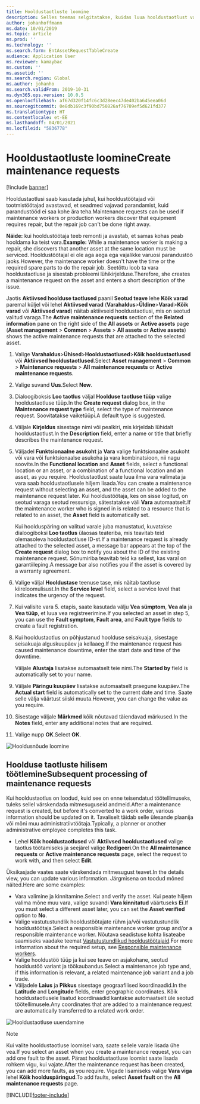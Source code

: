 ```yaml
---
title: Hooldustaotluste loomine
description: Selles teemas selgitatakse, kuidas luua hooldustaotlust varahalduses.
author: johanhoffmann
ms.date: 10/01/2019
ms.topic: article
ms.prod: ''
ms.technology: ''
ms.search.form: EntAssetRequestTableCreate
audience: Application User
ms.reviewer: kamaybac
ms.custom: ''
ms.assetid: ''
ms.search.region: Global
ms.author: johanho
ms.search.validFrom: 2019-10-31
ms.dyn365.ops.version: 10.0.5
ms.openlocfilehash: af67d320f14fc6c3d28eec47de402ba645eea06d
ms.sourcegitcommit: 0e8db169c3f90bd750826af76709ef5d621fd377
ms.translationtype: HT
ms.contentlocale: et-EE
ms.lasthandoff: 04/01/2021
ms.locfileid: "5836778"
---
```

# <a name="create-maintenance-requests"></a><span data-ttu-id="0ed7c-103">Hooldustaotluste loomine</span><span class="sxs-lookup"><span data-stu-id="0ed7c-103">Create maintenance requests</span></span>

[!include [banner](../../includes/banner.md)]

 

<span data-ttu-id="0ed7c-104">Hooldustaotlusi saab kasutada juhul, kui hooldustöötajad või tootmistöötajad avastavad, et seadmed vajavad parandamist, kuid parandustööd ei saa kohe ära teha.</span><span class="sxs-lookup"><span data-stu-id="0ed7c-104">Maintenance requests can be used if maintenance workers or production workers discover that equipment requires repair, but the repair job can't be done right away.</span></span>

<span data-ttu-id="0ed7c-105">**Näide:** kui hooldustöötaja teeb remonti ja avastab, et samas kohas peab hooldama ka teist vara.</span><span class="sxs-lookup"><span data-stu-id="0ed7c-105">**Example:** While a maintenance worker is making a repair, she discovers that another asset at the same location must be serviced.</span></span> <span data-ttu-id="0ed7c-106">Hooldustöötajal ei ole aga aega ega vajalikke varuosi parandustöö jaoks.</span><span class="sxs-lookup"><span data-stu-id="0ed7c-106">However, the maintenance worker doesn't have the time or the required spare parts to do the repair job.</span></span> <span data-ttu-id="0ed7c-107">Seetõttu loob ta vara hooldustaotluse ja sisestab probleemi lühikirjelduse.</span><span class="sxs-lookup"><span data-stu-id="0ed7c-107">Therefore, she creates a maintenance request on the asset and enters a short description of the issue.</span></span>

<span data-ttu-id="0ed7c-108">Jaotis **Aktiivsed hoolduse taotlused** paanil **Seotud teave** lehe **Kõik varad** paremal küljel või lehel **Aktiivsed varad** (**Varahaldus**\>**Üldine**\>**Varad**\>**Kõik varad** või **Aktiivsed varad**) näitab aktiivseid hooldustaotlusi, mis on seotud valitud varaga.</span><span class="sxs-lookup"><span data-stu-id="0ed7c-108">The **Active maintenance requests** section of the **Related information** pane on the right side of the **All assets** or **Active assets** page (**Asset management** \> **Common** \> **Assets** \> **All assets** or **Active assets**) shows the active maintenance requests that are attached to the selected asset.</span></span>

1. <span data-ttu-id="0ed7c-109">Valige **Varahaldus**\>**Ühised**\>**Hooldustaotlused**\>**Kõik hooldustaotlused** või **Aktiivsed hooldustaotlused**.</span><span class="sxs-lookup"><span data-stu-id="0ed7c-109">Select **Asset management** \> **Common** \> **Maintenance requests** \> **All maintenance requests** or **Active maintenance requests**.</span></span>
2. <span data-ttu-id="0ed7c-110">Valige suvand **Uus**.</span><span class="sxs-lookup"><span data-stu-id="0ed7c-110">Select **New**.</span></span>
3. <span data-ttu-id="0ed7c-111">Dialoogiboksis **Loo taotlus** väljal **Hoolduse taotluse tüüp** valige hooldustaotluse tüüp.</span><span class="sxs-lookup"><span data-stu-id="0ed7c-111">In the **Create request** dialog box, in the **Maintenance request type** field, select the type of maintenance request.</span></span> <span data-ttu-id="0ed7c-112">Soovitatakse vaiketüüpi.</span><span class="sxs-lookup"><span data-stu-id="0ed7c-112">A default type is suggested.</span></span>
4. <span data-ttu-id="0ed7c-113">Väljale **Kirjeldus** sisestage nimi või pealkiri, mis kirjeldab lühidalt hooldustaotlust.</span><span class="sxs-lookup"><span data-stu-id="0ed7c-113">In the **Description** field, enter a name or title that briefly describes the maintenance request.</span></span>
5. <span data-ttu-id="0ed7c-114">Väljadel **Funktsionaalne asukoht** ja **Vara** valige funktsionaalne asukoht või vara või funktsionaalse asukoha ja vara kombinatsioon, nii nagu soovite.</span><span class="sxs-lookup"><span data-stu-id="0ed7c-114">In the **Functional location** and **Asset** fields, select a functional location or an asset, or a combination of a functional location and an asset, as you require.</span></span> <span data-ttu-id="0ed7c-115">Hooldustaotlust saate luua ilma vara valimata ja vara saab hooldustaotlusele hiljem lisada.</span><span class="sxs-lookup"><span data-stu-id="0ed7c-115">You can create a maintenance request without selecting an asset, and the asset can be added to the maintenance request later.</span></span> <span data-ttu-id="0ed7c-116">Kui hooldustöötaja, kes on sisse logitud, on seotud varaga seotud ressursiga, sätestatakse väli **Vara** automaatselt.</span><span class="sxs-lookup"><span data-stu-id="0ed7c-116">If the maintenance worker who is signed in is related to a resource that is related to an asset, the **Asset** field is automatically set.</span></span>

    <span data-ttu-id="0ed7c-117">Kui hoolduspäring on valitud varale juba manustatud, kuvatakse dialoogiboksi **Loo taotlus** ülaosas teateriba, mis teavitab teid olemasoleva hooldustaotluse ID-st.</span><span class="sxs-lookup"><span data-stu-id="0ed7c-117">If a maintenance request is already attached to the selected asset, a message bar appears at the top of the **Create request** dialog box to notify you about the ID of the existing maintenance request.</span></span> <span data-ttu-id="0ed7c-118">Sõnumiriba teavitab teid ka sellest, kas varal on garantiileping.</span><span class="sxs-lookup"><span data-stu-id="0ed7c-118">A message bar also notifies you if the asset is covered by a warranty agreement.</span></span>

6. <span data-ttu-id="0ed7c-119">Valige väljal **Hooldustase** teenuse tase, mis näitab taotluse kiireloomulisust.</span><span class="sxs-lookup"><span data-stu-id="0ed7c-119">In the **Service level** field, select a service level that indicates the urgency of the request.</span></span>
7. <span data-ttu-id="0ed7c-120">Kui valisite vara 5. etapis, saate kasutada välju **Vea sümptom**, **Vea ala** ja **Vea tüüp**, et luua vea registreerimine.</span><span class="sxs-lookup"><span data-stu-id="0ed7c-120">If you selected an asset in step 5, you can use the **Fault symptom**, **Fault area**, and **Fault type** fields to create a fault registration.</span></span>
8. <span data-ttu-id="0ed7c-121">Kui hooldustaotlus on põhjustanud hoolduse seisakuaja, sisestage seisakuaja alguskuupäev ja kellaaeg.</span><span class="sxs-lookup"><span data-stu-id="0ed7c-121">If the maintenance request has caused maintenance downtime, enter the start date and time of the downtime.</span></span>

    <span data-ttu-id="0ed7c-122">Väljale **Alustaja** lisatakse automaatselt teie nimi.</span><span class="sxs-lookup"><span data-stu-id="0ed7c-122">The **Started by** field is automatically set to your name.</span></span>

10. <span data-ttu-id="0ed7c-123">Väljale **Päringu kuupäev** lisatakse automaatselt praegune kuupäev.</span><span class="sxs-lookup"><span data-stu-id="0ed7c-123">The **Actual start** field is automatically set to the current date and time.</span></span> <span data-ttu-id="0ed7c-124">Saate selle välja väärtust siiski muuta.</span><span class="sxs-lookup"><span data-stu-id="0ed7c-124">However, you can change the value as you require.</span></span>
11. <span data-ttu-id="0ed7c-125">Sisestage väljale **Märkmed** kõik nõutavad täiendavad märkused.</span><span class="sxs-lookup"><span data-stu-id="0ed7c-125">In the **Notes** field, enter any additional notes that are required.</span></span>
12. <span data-ttu-id="0ed7c-126">Valige nupp **OK**.</span><span class="sxs-lookup"><span data-stu-id="0ed7c-126">Select **OK**.</span></span>

![Hooldusnõude loomine](media/03-manage-maintenance-requests.png)

## <a name="subsequent-processing-of-maintenance-requests"></a><span data-ttu-id="0ed7c-128">Hoolduse taotluste hilisem töötlemine</span><span class="sxs-lookup"><span data-stu-id="0ed7c-128">Subsequent processing of maintenance requests</span></span>

<span data-ttu-id="0ed7c-129">Kui hooldustaotlus on loodud, kuid see on enne teisendatud töötellimuseks, tuleks sellel värskendada mitmesuguseid andmeid.</span><span class="sxs-lookup"><span data-stu-id="0ed7c-129">After a maintenance request is created, but before it's converted to a work order, various information should be updated on it.</span></span> <span data-ttu-id="0ed7c-130">Tavaliselt täidab selle ülesande plaanija või mõni muu administratiivtöötaja.</span><span class="sxs-lookup"><span data-stu-id="0ed7c-130">Typically, a planner or another administrative employee completes this task.</span></span>

- <span data-ttu-id="0ed7c-131">Lehel **Kõik hooldustaotlused** või **Aktiivsed hooldustaotlused** valige taotlus töötamiseks ja seejärel valige **Redigeeri**.</span><span class="sxs-lookup"><span data-stu-id="0ed7c-131">On the **All maintenance requests** or **Active maintenance requests** page, select the request to work with, and then select **Edit**.</span></span>

<span data-ttu-id="0ed7c-132">Üksikasjade vaates saate värskendada mitmesugust teavet.</span><span class="sxs-lookup"><span data-stu-id="0ed7c-132">In the details view, you can update various information.</span></span> <span data-ttu-id="0ed7c-133">Järgmisena on toodud mõned näited.</span><span class="sxs-lookup"><span data-stu-id="0ed7c-133">Here are some examples:</span></span>

- <span data-ttu-id="0ed7c-134">Vara valimine ja kinnitamine.</span><span class="sxs-lookup"><span data-stu-id="0ed7c-134">Select and verify the asset.</span></span> <span data-ttu-id="0ed7c-135">Kui peate hiljem valima mõne muu vara, valige suvandi **Vara kinnitatud** väärtuseks **Ei**.</span><span class="sxs-lookup"><span data-stu-id="0ed7c-135">If you must select a different asset later, you can set the **Asset verified** option to **No**.</span></span>
- <span data-ttu-id="0ed7c-136">Valige vastutustundlik hooldustöötajate rühm ja/või vastutustundlik hooldustöötaja.</span><span class="sxs-lookup"><span data-stu-id="0ed7c-136">Select a responsible maintenance worker group and/or a responsible maintenance worker.</span></span> <span data-ttu-id="0ed7c-137">Nõutava seadistuse kohta lisateabe saamiseks vaadake teemat [Vastutustundlikud hooldustöötajaid](../setup-for-maintenance-requests/responsible-workers.md).</span><span class="sxs-lookup"><span data-stu-id="0ed7c-137">For more information about the required setup, see [Responsible maintenance workers](../setup-for-maintenance-requests/responsible-workers.md).</span></span>
- <span data-ttu-id="0ed7c-138">Valige hooldustöö tüüp ja kui see teave on asjakohane, seotud hooldustöö variant ja töökaubandus.</span><span class="sxs-lookup"><span data-stu-id="0ed7c-138">Select a maintenance job type and, if this information is relevant, a related maintenance job variant and a job trade.</span></span>
- <span data-ttu-id="0ed7c-139">Väljadele **Laius** ja **Pikkus** sisestage geograafilised koordinaadid.</span><span class="sxs-lookup"><span data-stu-id="0ed7c-139">In the **Latitude** and **Longitude** fields, enter geographic coordinates.</span></span> <span data-ttu-id="0ed7c-140">Kõik hooldustaotlusele lisatud koordinaadid kantakse automaatselt üle seotud töötellimusele.</span><span class="sxs-lookup"><span data-stu-id="0ed7c-140">Any coordinates that are added to a maintenance request are automatically transferred to a related work order.</span></span> 

![Hooldustaotluse uuendamine](media/04-manage-maintenance-requests.png)

> [!NOTE]
> <span data-ttu-id="0ed7c-142">Kui valite hooldustaotluse loomisel vara, saate sellele varale lisada ühe vea.</span><span class="sxs-lookup"><span data-stu-id="0ed7c-142">If you select an asset when you create a maintenance request, you can add one fault to the asset.</span></span> <span data-ttu-id="0ed7c-143">Pärast hooldustaotluse loomist saate lisada rohkem vigu, kui vajate.</span><span class="sxs-lookup"><span data-stu-id="0ed7c-143">After the maintenance request has been created, you can add more faults, as you require.</span></span> <span data-ttu-id="0ed7c-144">Vigade lisamiseks valige **Vara viga** lehel **Kõik hoolduspäringud**.</span><span class="sxs-lookup"><span data-stu-id="0ed7c-144">To add faults, select **Asset fault** on the **All maintenance requests** page.</span></span>


[!INCLUDE[footer-include](../../../includes/footer-banner.md)]